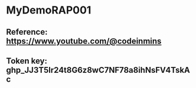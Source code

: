 # MyDemoRAP001
## Reference: https://www.youtube.com/@codeinmins

## Token key: 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

